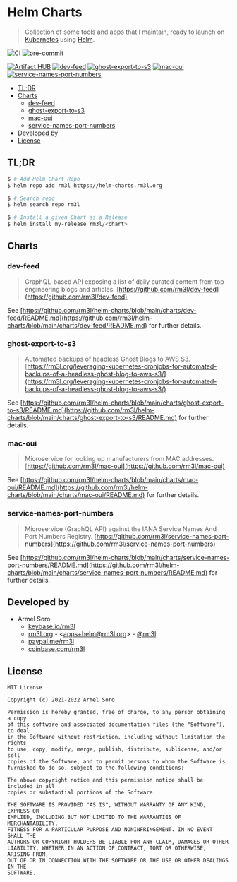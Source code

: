 <h1>Helm Charts</h1>

> Collection of some tools and apps that I maintain, ready to launch on [Kubernetes](https://kubernetes.io/) using [Helm](https://helm.sh/).

![CI](https://github.com/rm3l/helm-charts/workflows/CI/badge.svg)
[![pre-commit](https://img.shields.io/badge/pre--commit-enabled-brightgreen?logo=pre-commit&logoColor=white)](https://github.com/pre-commit/pre-commit)

[![Artifact HUB](https://img.shields.io/endpoint?url=https://artifacthub.io/badge/repository/rm3l)](https://artifacthub.io/packages/search?repo=rm3l)
[![dev-feed](https://img.shields.io/badge/dev--feed-1.4.0-blue)](https://artifacthub.io/packages/helm/rm3l/dev-feed)
[![ghost-export-to-s3](https://img.shields.io/badge/ghost--export--to--s3-0.20.0-blue)](https://artifacthub.io/packages/helm/rm3l/ghost-export-to-s3)
[![mac-oui](https://img.shields.io/badge/mac--oui-1.19.0-blue)](https://artifacthub.io/packages/helm/rm3l/mac-oui)
[![service-names-port-numbers](https://img.shields.io/badge/service--names--port--numbers-0.22.0-blue)](https://artifacthub.io/packages/helm/rm3l/service-names-port-numbers)

- [TL;DR](#tldr)
- [Charts](#charts)
  - [dev-feed](#dev-feed)
  - [ghost-export-to-s3](#ghost-export-to-s3)
  - [mac-oui](#mac-oui)
  - [service-names-port-numbers](#service-names-port-numbers)
- [Developed by](#developed-by)
- [License](#license)

## TL;DR

```bash
$ # Add Helm Chart Repo
$ helm repo add rm3l https://helm-charts.rm3l.org

$ # Search repo
$ helm search repo rm3l

$ # Install a given Chart as a Release
$ helm install my-release rm3l/<chart>
```

## Charts

### dev-feed

> GraphQL-based API exposing a list of daily curated content from top engineering blogs and articles.
> [https://github.com/rm3l/dev-feed](https://github.com/rm3l/dev-feed)

See [https://github.com/rm3l/helm-charts/blob/main/charts/dev-feed/README.md](https://github.com/rm3l/helm-charts/blob/main/charts/dev-feed/README.md) for further details.

### ghost-export-to-s3

> Automated backups of headless Ghost Blogs to AWS S3.
> [https://rm3l.org/leveraging-kubernetes-cronjobs-for-automated-backups-of-a-headless-ghost-blog-to-aws-s3/](https://rm3l.org/leveraging-kubernetes-cronjobs-for-automated-backups-of-a-headless-ghost-blog-to-aws-s3/)

See [https://github.com/rm3l/helm-charts/blob/main/charts/ghost-export-to-s3/README.md](https://github.com/rm3l/helm-charts/blob/main/charts/ghost-export-to-s3/README.md) for further details.

### mac-oui

> Microservice for looking up manufacturers from MAC addresses.
> [https://github.com/rm3l/mac-oui](https://github.com/rm3l/mac-oui)

See [https://github.com/rm3l/helm-charts/blob/main/charts/mac-oui/README.md](https://github.com/rm3l/helm-charts/blob/main/charts/mac-oui/README.md) for further details.

### service-names-port-numbers

> Microservice (GraphQL API) against the IANA Service Names And Port Numbers Registry.
> [https://github.com/rm3l/service-names-port-numbers](https://github.com/rm3l/service-names-port-numbers)

See [https://github.com/rm3l/helm-charts/blob/main/charts/service-names-port-numbers/README.md](https://github.com/rm3l/helm-charts/blob/main/charts/service-names-port-numbers/README.md) for further details.


## Developed by

* Armel Soro
  * [keybase.io/rm3l](https://keybase.io/rm3l)
  * [rm3l.org](https://rm3l.org) - &lt;apps+helm@rm3l.org&gt; - [@rm3l](https://twitter.com/rm3l)
  * [paypal.me/rm3l](https://paypal.me/rm3l)
  * [coinbase.com/rm3l](https://www.coinbase.com/rm3l)

## License

    MIT License

    Copyright (c) 2021-2022 Armel Soro

    Permission is hereby granted, free of charge, to any person obtaining a copy
    of this software and associated documentation files (the "Software"), to deal
    in the Software without restriction, including without limitation the rights
    to use, copy, modify, merge, publish, distribute, sublicense, and/or sell
    copies of the Software, and to permit persons to whom the Software is
    furnished to do so, subject to the following conditions:

    The above copyright notice and this permission notice shall be included in all
    copies or substantial portions of the Software.

    THE SOFTWARE IS PROVIDED "AS IS", WITHOUT WARRANTY OF ANY KIND, EXPRESS OR
    IMPLIED, INCLUDING BUT NOT LIMITED TO THE WARRANTIES OF MERCHANTABILITY,
    FITNESS FOR A PARTICULAR PURPOSE AND NONINFRINGEMENT. IN NO EVENT SHALL THE
    AUTHORS OR COPYRIGHT HOLDERS BE LIABLE FOR ANY CLAIM, DAMAGES OR OTHER
    LIABILITY, WHETHER IN AN ACTION OF CONTRACT, TORT OR OTHERWISE, ARISING FROM,
    OUT OF OR IN CONNECTION WITH THE SOFTWARE OR THE USE OR OTHER DEALINGS IN THE
    SOFTWARE.
